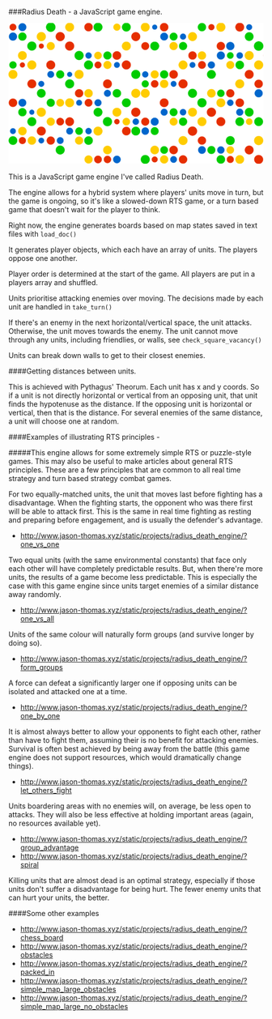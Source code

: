 ###Radius Death - a JavaScript game engine.

![Screenshot](screenshot.png)

This is a JavaScript game engine I've called Radius Death.

The engine allows for a hybrid system where players' units move in turn, but the game is ongoing, so it's like a slowed-down RTS game, or a turn based game that doesn't wait for the player to think.

Right now, the engine generates boards based on map states saved in text files with ```load_doc()```

It generates player objects, which each have an array of units. The players oppose one another.

Player order is determined at the start of the game. All players are put in a players array and shuffled.

Units prioritise attacking enemies over moving. The decisions made by each unit are handled in ```take_turn()```

If there's an enemy in the next horizontal/vertical space, the unit attacks. Otherwise, the unit moves towards the enemy. The unit cannot move through any units, including friendlies, or walls, see ```check_square_vacancy()```

Units can break down walls to get to their closest enemies.

####Getting distances between units.

This is achieved with Pythagus' Theorum. Each unit has x and y coords. So if a unit is not directly horizontal or vertical from an opposing unit, that unit finds the hypotenuse as the distance.
If the opposing unit is horizontal or vertical, then that is the distance.
For several enemies of the same distance, a unit will choose one at random. 

####Examples of illustrating RTS principles - 

#####This engine allows for some extremely simple RTS or puzzle-style games. This may also be useful to make articles about general RTS principles.
These are a few principles that are common to all real time strategy and turn based strategy combat games.

For two equally-matched units, the unit that moves last before fighting has a disadvantage. When the fighting starts, the opponent who was there first will be able to attack first. This is the same in real time fighting as resting and preparing before engagement, and is usually the defender's advantage.

- http://www.jason-thomas.xyz/static/projects/radius_death_engine/?one_vs_one

Two equal units (with the same environmental constants) that face only each other will have completely predictable results. But, when there're more units, the results of a game become less predictable. This is especially the case with this game engine since units target enemies of a similar distance away randomly.

- http://www.jason-thomas.xyz/static/projects/radius_death_engine/?one_vs_all

Units of the same colour will naturally form groups (and survive longer by doing so). 

- http://www.jason-thomas.xyz/static/projects/radius_death_engine/?form_groups

A force can defeat a significantly larger one if opposing units can be isolated and attacked one at a time.

- http://www.jason-thomas.xyz/static/projects/radius_death_engine/?one_by_one

It is almost always better to allow your opponents to fight each other, rather than have to fight them, assuming their is no benefit for attacking enemies. Survival is often best achieved by being away from the battle (this game engine does not support resources, which would dramatically change things).

- http://www.jason-thomas.xyz/static/projects/radius_death_engine/?let_others_fight

Units boardering areas with no enemies will, on average, be less open to attacks. They will also be less effective at holding important areas (again, no resources available yet).

- http://www.jason-thomas.xyz/static/projects/radius_death_engine/?group_advantage
- http://www.jason-thomas.xyz/static/projects/radius_death_engine/?spiral

Killing units that are almost dead is an optimal strategy, especially if those units don't suffer a disadvantage for being hurt. The fewer enemy units that can hurt your units, the better.

####Some other examples 
- http://www.jason-thomas.xyz/static/projects/radius_death_engine/?chess_board
- http://www.jason-thomas.xyz/static/projects/radius_death_engine/?obstacles
- http://www.jason-thomas.xyz/static/projects/radius_death_engine/?packed_in
- http://www.jason-thomas.xyz/static/projects/radius_death_engine/?simple_map_large_obstacles
- http://www.jason-thomas.xyz/static/projects/radius_death_engine/?simple_map_large_no_obstacles